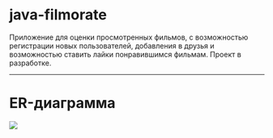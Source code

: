 # java-filmorate
Приложение для оценки просмотренных фильмов, с возможностью регистрации новых пользователей, добавления в друзья и возможностью ставить лайки понравившимся фильмам. Проект в разработке.

---
# ER-диаграмма
![](https://github.com/shmkvdmd/java-filmorate/ERdiagramm.png)

